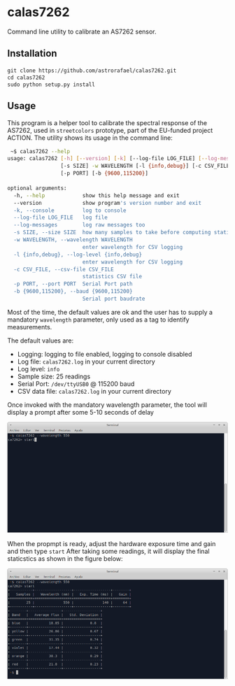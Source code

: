 
# calas7262
Command line utility to calibrate an AS7262 sensor.

## Installation

```
git clone https://github.com/astrorafael/calas7262.git
cd calas7262
sudo python setup.py install
```

## Usage

This program is a helper tool to calibrate the spectral response of the AS7262, used in `streetcolors` prototype, part of the EU-funded project ACTION.
The utility shows its usage in the command line:

```bash
 ~$ calas7262 --help
usage: calas7262 [-h] [--version] [-k] [--log-file LOG_FILE] [--log-messages]
                 [-s SIZE] -w WAVELENGTH [-l {info,debug}] [-c CSV_FILE]
                 [-p PORT] [-b {9600,115200}]

optional arguments:
  -h, --help            show this help message and exit
  --version             show program's version number and exit
  -k, --console         log to console
  --log-file LOG_FILE   log file
  --log-messages        log raw messages too
  -s SIZE, --size SIZE  how many samples to take before computing statistics
  -w WAVELENGTH, --wavelength WAVELENGTH
                        enter wavelength for CSV logging
  -l {info,debug}, --log-level {info,debug}
                        enter wavelength for CSV logging
  -c CSV_FILE, --csv-file CSV_FILE
                        statistics CSV file
  -p PORT, --port PORT  Serial Port path
  -b {9600,115200}, --baud {9600,115200}
                        Serial port baudrate
```
Most of the time, the default values are ok and the user has to supply a mandatory `wavelength` parameter, only used as a tag to identify measurements.

The default values are:
* Logging: logging to file enabled, logging to console disabled
* Log file: `calas7262.log` in your current directory
* Log level: `info`
* Sample size: 25 readings
* Serial Port: `/dev/ttyUSB0` @ 115200 baud
* CSV data file: `calas7262.log` in your current directory

Once invoked with the mandatory wavelength parameter, the tool will display a prompt after some 5-10 seconds of delay

![Figure 1](img/calas7262_a.png)

When the propmpt is ready, adjust the hardware exposure time and gain and then type `start`
After taking some readings, it will display the final staticstics as shown in the figure below:

![Figure 2](img/calas7262_b.png)